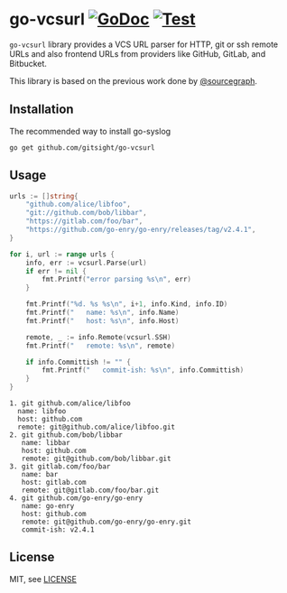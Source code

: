 # go-vcsurl [![GoDoc](https://godoc.org/github.com/gitsight/go-vcsurl?status.svg)](https://pkg.go.dev/github.com/gitsight/go-vcsurl) [![Test](https://github.com/gitsight/go-vcsurl/workflows/Test/badge.svg)](https://github.com/gitsight/go-vcsurl/actions?query=workflow%3ATest)


`go-vcsurl` library provides a VCS URL parser for HTTP, git or ssh remote URLs
and also frontend URLs from providers like GitHub, GitLab, and Bitbucket. 

This library is based on the previous work done by [@sourcegraph](https://github.com/gitsight/go-vcsurl).

Installation
------------

The recommended way to install go-syslog

```
go get github.com/gitsight/go-vcsurl
```

Usage
-----

```go
urls := []string{
	"github.com/alice/libfoo",
	"git://github.com/bob/libbar",
	"https://gitlab.com/foo/bar",
	"https://github.com/go-enry/go-enry/releases/tag/v2.4.1",
}

for i, url := range urls {
	info, err := vcsurl.Parse(url)
	if err != nil {
		fmt.Printf("error parsing %s\n", err)
	}

	fmt.Printf("%d. %s %s\n", i+1, info.Kind, info.ID)
	fmt.Printf("   name: %s\n", info.Name)
	fmt.Printf("   host: %s\n", info.Host)

	remote, _ := info.Remote(vcsurl.SSH)
	fmt.Printf("   remote: %s\n", remote)

	if info.Committish != "" {
		fmt.Printf("   commit-ish: %s\n", info.Committish)
	}
}
```


```
1. git github.com/alice/libfoo
  name: libfoo
  host: github.com
  remote: git@github.com/alice/libfoo.git
2. git github.com/bob/libbar
   name: libbar
   host: github.com
   remote: git@github.com/bob/libbar.git
3. git gitlab.com/foo/bar
   name: bar
   host: gitlab.com
   remote: git@gitlab.com/foo/bar.git
4. git github.com/go-enry/go-enry
   name: go-enry
   host: github.com
   remote: git@github.com/go-enry/go-enry.git
   commit-ish: v2.4.1
```



License
-------

MIT, see [LICENSE](LICENSE)